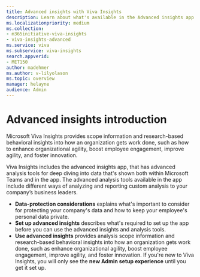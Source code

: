 ```yaml
---
title: Advanced insights with Viva Insights
description: Learn about what's available in the Advanced insights app that's part of the Microsoft Viva Insights suite
ms.localizationpriority: medium 
ms.collection: 
- m365initiative-viva-insights 
- viva-insights-advanced
ms.service: viva 
ms.subservice: viva-insights 
search.appverid: 
- MET150 
author: madehmer
ms.author: v-lilyolason
ms.topic: overview
manager: helayne
audience: Admin
---
```


# Advanced insights introduction

Microsoft Viva Insights provides scope information and research-based behavioral insights into how an organization gets work done, such as how to enhance organizational agility, boost employee engagement, improve agility, and foster innovation.

Viva Insights includes the advanced insights app, that has advanced analysis tools for deep diving into data that's shown both within Microsoft Teams and in the app. The advanced analysis tools available in the app include different ways of analyzing and reporting custom analysis to your company’s business leaders.

* **Data-protection considerations**<!--Please add link when available ](../privacy/data-protection-considerations.md)--> explains what's important to consider for protecting your company's data and how to keep your employee's personal data private.
* **Set up advanced insights**<!--Please add link when available ](../setup/set-up-workplace-analytics.md)--> describes what's required to set up the app before you can use the advanced insights and analysis tools.
* **Use advanced insights**<!--Please add link when available ](../overview/get-started.md)--> provides analysis scope information and research-based behavioral insights into how an organization gets work done, such as enhance organizational agility, boost employee engagement, improve agility, and foster innovation. If you're new to Viva Insights, you will only see the **new Admin setup experience**<!--Please remove bold and add link when available ](../setup/Set-up-Workplace-Analytics.md)--> until you get it set up.

